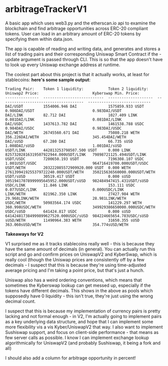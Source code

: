 # arbitrageTrackerV1

A basic app which uses web3.py and the etherscan.io api to examine the blockchain and find arbitrage opportunities across ERC-20 compliant tokens. User can load in  an arbitrary amount of ERC-20 tokens by specifying them within data.json. 

The app is capable of reading and writing data, and generates and stores a list of trading pairs and their corresponding Uniswap Smart Contract if the -update argument is passed through CLI. This is so that the app doesn't have to look up every Uniswap exchange address at runtime. 

The coolest part about this project is that it actually works, at least for stablecoins: **here's some sample output**:

```
Trading Pair:    Token 1 liquidity:           Token 2 liquidity:    Uniswap2 Price:                        Kyberswap Min. Price:
---------------  ---------------------------  --------------------  -------------------------------------  ----------------------------
DAI/USDT         1554006.946 DAI              1575859.933 USDT      0.986DAI/USDT                          0.983DAI/USDT
DAI/LINK         82.712 DAI                   1027.409 LINK         0.081DAI/LINK                          0.081DAI/LINK
DAI/USDC         1437613.782 DAI              1461538.788 USDC      0.984DAI/USDC                          0.983DAI/USDC
DAI/WETH         26745560.671 DAI             75080.218 WETH        356.226DAI/WETH                        345.454DAI/WETH
DAI/sUSD         67.280 DAI                   66.735 sUSD           1.008DAI/sUSD                          1.001DAI/sUSD
USDT/LINK        442813253798507.500 USDT     0.000 LINK            82573202816319507922944.000USDT/LINK   79898721125.494USDT/LINK
USDT/USDC        7200650.193 USDT             7196308.107 USDC      1.001USDT/USDC                         964716419700.000USDT/USDC
USDT/WETH        203222085572909920.000 USDT  0.000 WETH            2761399419255379722240.000USDT/WETH    350215636560000.000USDT/WETH
USDT/sUSD        30519.417 USDT               0.000 sUSD            30519417078999995645952.000USDT/sUSD   982484947415.431USDT/sUSD
USDC/LINK        11.846 LINK                  153.111 USDC          0.077USDC/LINK                         0.000USDC/LINK
LINK/WETH        821962.350 LINK              27427.984 WETH        29.968LINK/WETH                        28.981LINK/WETH
USDC/WETH        50983564.174 USDC            141229.297 WETH       360.998USDC/WETH                       349929386650000.000USDC/WETH
USDC/sUSD        641424.817 USDC              0.000 sUSD            641424817384999899627520.000USDC/sUSD  984224665654.783USDC/sUSD
sUSD/WETH        11490964.383 WETH            31650.355 sUSD        363.060sUSD/WETH                       354.774sUSD/WETH
```

**Takeaways for V2**

V1 surprised me as it tracks stablecoins really well - this is because they have the same amount of decimals (in general). You can actually run this script and go and confirm prices on UniswapV2 and KyberSwap, which is really cool (though the Uniswap prices are consistently off by a few decimals - I suspect that this is because they're using time-adjusted average pricing and I'm taking a point price, but that's just a hunch.

Uniswap also has a weird ordering conventions, which means that sometimes the Kyberswap lookup can get messed up, especially if the tokens have different decimals. This shows in the above as pools which supposedly have 0 liquidity - this isn't true, they're just using the wrong decimal count.

I suspect that this is because my implementation of currency pairs is pretty lacking and not formal enough - in V2, I'm actually going to implement pairs as a key underlying data structure, and hope that I can implement some more flexibility vis a vis Kyber/UniswapV2 that way. I also want to implement Sushiswap support, and focus on client-side performance - that means as few server calls as possible. I know I can implement exchange lookup algorithmically for UniswapV2 (and probably Sushiswap, it being a fork and all)

I should also add a column for arbitrage opportunity in percent!
